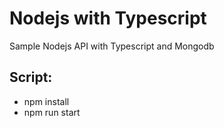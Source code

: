 # Nodejs with Typescript

Sample Nodejs API with Typescript and Mongodb

## Script:

- npm install
- npm run start

